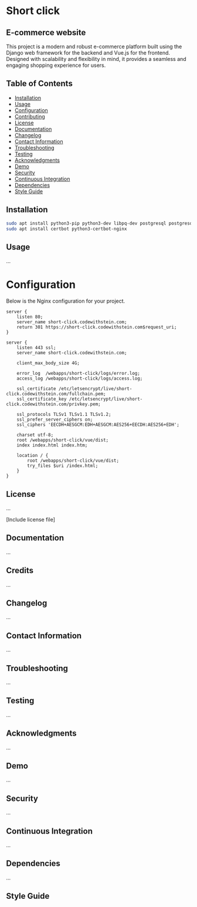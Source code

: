 # Short click
## E-commerce website 
This project is a modern and robust e-commerce platform built using the Django web framework for the backend and Vue.js for the frontend. Designed with scalability and flexibility in mind, it provides a seamless and engaging shopping experience for users.

## Table of Contents
- [Installation](#installation)
- [Usage](#usage)
- [Configuration](#configuration)
- [Contributing](#contributing)
- [License](#license)
- [Documentation](#documentation)
- [Changelog](#changelog)
- [Contact Information](#contact-information)
- [Troubleshooting](#troubleshooting)
- [Testing](#testing)
- [Acknowledgments](#acknowledgments)
- [Demo](#demo)
- [Security](#security)
- [Continuous Integration](#continuous-integration)
- [Dependencies](#dependencies)
- [Style Guide](#style-guide)

## Installation
```bash
sudo apt install python3-pip python3-dev libpq-dev postgresql postgresql-contrib nginx
sudo apt install certbot python3-certbot-nginx
```

## Usage
...

# Configuration

Below is the Nginx configuration for your project.

```nginx
server {
    listen 80;
    server_name short-click.codewithstein.com;
    return 301 https://short-click.codewithstein.com$request_uri;
}

server {
    listen 443 ssl;
    server_name short-click.codewithstein.com;

    client_max_body_size 4G;

    error_log  /webapps/short-click/logs/error.log;
    access_log /webapps/short-click/logs/access.log;

    ssl_certificate /etc/letsencrypt/live/short-click.codewithstein.com/fullchain.pem;
    ssl_certificate_key /etc/letsencrypt/live/short-click.codewithstein.com/privkey.pem;

    ssl_protocols TLSv1 TLSv1.1 TLSv1.2;
    ssl_prefer_server_ciphers on;
    ssl_ciphers 'EECDH+AESGCM:EDH+AESGCM:AES256+EECDH:AES256+EDH';

    charset utf-8;
    root /webapps/short-click/vue/dist;
    index index.html index.htm;

    location / {
        root /webapps/short-click/vue/dist;
        try_files $uri /index.html;
    }
}
```
## License
...

[Include license file]

## Documentation
...

## Credits
...

## Changelog
...

## Contact Information
...

## Troubleshooting
...

## Testing
...

## Acknowledgments
...

## Demo
...

## Security
...

## Continuous Integration
...

## Dependencies
...

## Style Guide
